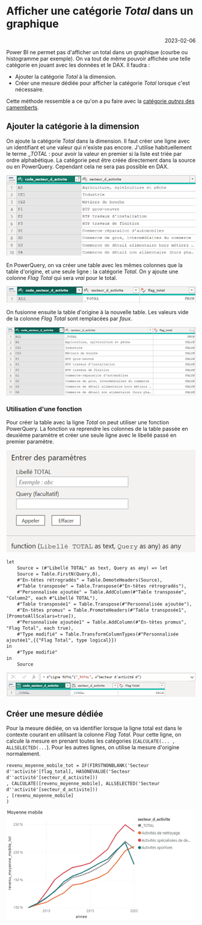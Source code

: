 # Afficher une catégorie _Total_ dans un graphique

<p style="text-align: right;">2023-02-06</p>

Power BI ne permet pas d'afficher un total dans un graphique (courbe ou histogramme par exemple).
On va tout de même pouvoir affichée une telle catégorie en jouant avec les données et le DAX.
Il faudra :
- Ajouter la catégorie _Total_ à la dimension.
- Créer une mesure dédiée pour afficher la catégorie _Total_ lorsque c'est nécessaire.

Cette méthode ressemble a ce qu'on a pu faire avec la [catégorie _autres_ des camemberts](https://1avergne.github.io/Articles/PowerBi/Camembert-avec-regroupement.html). 

## Ajouter la catégorie à la dimension

On ajoute la catégorie _Total_ dans la dimension. Il faut créer une ligne avec un identifiant et une valeur qui n'existe pas encore. J'utilise habituellement le terme __TOTAL_ : pour avoir la valeur en premier si la liste est triée par ordre alphabétique.
La catégorie peut être créée directement dans la source ou en PowerQuery. Cependant cela ne sera pas possible en DAX.

![image](/Images/20230206-categorie-total/dim_originale.png)

En PowerQuery, on va créer une table avec les mêmes colonnes que la table d'origine, et une seule ligne : la catégorie _Total_. On y ajoute une colonne _Flag Total_ qui sera _vrai_ pour le total.

![image](/Images/20230206-categorie-total/dim_categorie_total.png)

On fusionne ensuite la table d'origine à la nouvelle table. Les valeurs vide de la colonne _Flag Total_ sont remplacées par _faux_.

![image](/Images/20230206-categorie-total/dim_fusion.png)

### Utilisation d'une fonction

Pour créer la table avec la ligne _Total_ on peut utiliser une fonction PowerQuery. La fonction va reprendre les colonnes de la table passée en deuxième paramètre  et créer une seule ligne avec le libellé passé en premier paramètre. 

![image](/Images/20230206-categorie-total/fonction_ligne_total.png)

```
let
    Source = (#"Libellé TOTAL" as text, Query as any) => let
    Source = Table.FirstN(Query,0),
    #"En-têtes rétrogradés" = Table.DemoteHeaders(Source),
    #"Table transposée" = Table.Transpose(#"En-têtes rétrogradés"),
    #"Personnalisée ajoutée" = Table.AddColumn(#"Table transposée", "Column2", each #"Libellé TOTAL"),
    #"Table transposée1" = Table.Transpose(#"Personnalisée ajoutée"),
    #"En-têtes promus" = Table.PromoteHeaders(#"Table transposée1", [PromoteAllScalars=true]),
    #"Personnalisée ajoutée1" = Table.AddColumn(#"En-têtes promus", "Flag Total", each true),
    #"Type modifié" = Table.TransformColumnTypes(#"Personnalisée ajoutée1",{{"Flag Total", type logical}})
in
    #"Type modifié"
in
    Source
```

![image](/Images/20230206-categorie-total/fonction_ligne_total_appel.png)

## Créer une mesure dédiée

Pour la mesure dédiée, on va identifier lorsque la ligne total est dans le contexte courant en utilisant la colonne _Flag Total_. Pour cette ligne, on calcule la mesure en prenant toutes les catégories (```CALCULATE(... , ALLSELECTED(...```).
Pour les autres lignes, on utilise la mesure d'origine normalement.

```
revenu_moyenne_mobile_tot = IF(FIRSTNONBLANK('Secteur d''activité'[flag_total], HASONEVALUE('Secteur d''activité'[secteur_d_activite]))
, CALCULATE([revenu_moyenne_mobile], ALLSELECTED('Secteur d''activité'[secteur_d_activite]))
, [revenu_moyenne_mobile]
)
```

![image](/Images/20230206-categorie-total/moyenne-mobile-total.png)